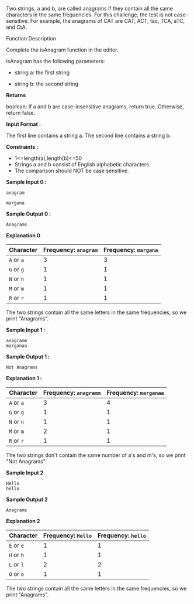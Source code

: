 Two strings, a and b, are called anagrams if they contain all the same characters in the same frequencies. For this challenge, the test is not case-sensitive. For example, the anagrams of CAT are CAT, ACT, tac, TCA, aTC, and CtA.

Function Description

Complete the isAnagram function in the editor.

isAnagram has the following parameters:

* string a: the first string

* string b: the second string

**Returns**

boolean: If a and b are case-insensitive anagrams, return true. Otherwise, return false.

**Input Format :**

The first line contains a string a.
The second line contains a string b.

**Constraints :**

* 1<=length(a),length(b)<=50
* Strings a and b consist of English alphabetic characters.
* The comparison should NOT be case sensitive.

**Sample Input 0 :**
```
anagram

margana
```
**Sample Output 0 :**
```
Anagrams
```
**Explanation 0**

| **Character**	 | **Frequency:** `anagram`	| **Frequency:** `margana` |
| --- | --- | --- |
|`A` or `a`	|3	|3|
|`G` or `g`	|1	|1|
|`N` or `n`	|1	|1|
|`M` or `m`	|1	|1|
|`R` or `r`	|1	|1|

The two strings contain all the same letters in the same frequencies, so we print "Anagrams".

**Sample Input 1 :**
```
anagramm
marganaa
```
**Sample Output 1 :**
```
Not Anagrams
```
**Explanation 1 :**

| **Character**	| **Frequency:** `anagramm`	| **Frequency:** `marganaa` |
| --- | --- | --- |
| `A` or `a`	| 3	| 4 |
| `G` or `g`	| 1	| 1 |
| `N` or `n`	| 1	| 1 |
| `M` or `m`	| 2	| 1 |
| `R` or `r`	| 1	| 1 |

The two strings don't contain the same number of a's and m's, so we print "Not Anagrams".

**Sample Input 2**

```
Hello
hello
```

**Sample Output 2**
```
Anagrams
```

**Explanation 2**

| **Character**	| **Frequency:** `Hello`	| **Frequency:** `hello` |
| --- | --- | ---|
|`E` or `e`	|1|	1|
|`H` or `h`	|1|	1|
|`L` or `l`	|2|	2|
|`O` or `o`	|1|	1|

The two strings contain all the same letters in the same frequencies, so we print "Anagrams".
